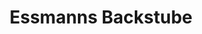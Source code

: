 ---
title: "Essmanns Backstube"
url: /beckum/essmanns-backstube-neubeckumer-strasse/
shop: Bäckerei
---